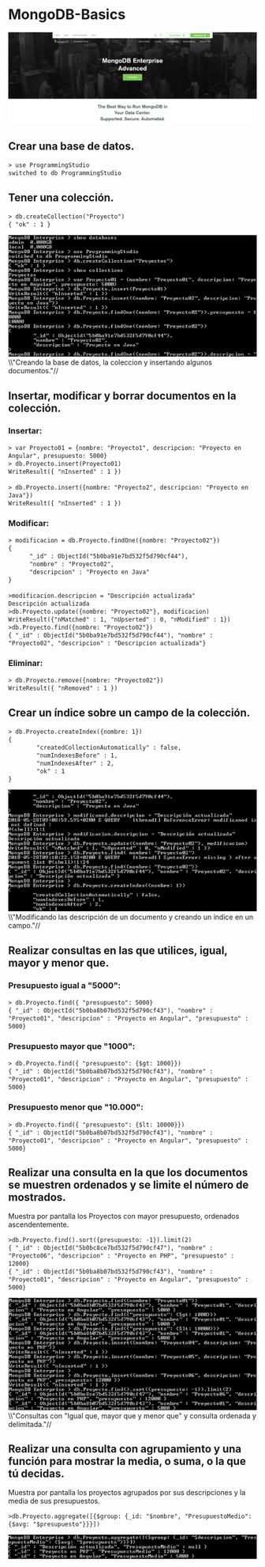 # MongoDB-Basics
<img src="MongoDBBanner.PNG" >

## Crear una base de datos.

```console
> use ProgrammingStudio
switched to db ProgrammingStudio
```

## Tener una colección.

```console
> db.createCollection("Proyecto")
{ "ok" : 1 }
```
<img src="MongoDB.PNG" >
\\"Creando la base de datos, la coleccion y insertando algunos documentos."//

## Insertar, modificar y borrar documentos en la colección.

### Insertar:
```console
> var Proyecto01 = {nombre: "Proyecto1", descripcion: "Proyecto en Angular", presupuesto: 5000}
> db.Proyecto.insert(Proyecto01)
WriteResult({ "nInserted" : 1 })

> db.Proyecto.insert({nombre: "Proyecto2", descripcion: "Proyecto en Java"})
WriteResult({ "nInserted" : 1 })
```

### Modificar:
```console
> modificacion = db.Proyecto.findOne({nombre: "Proyecto02"})
{
      "_id" : ObjectId("5b0ba91e7bd532f5d790cf44"),
      "nombre" : "Proyecto02",
      "descripcion" : "Proyecto en Java"
}

>modificacion.descripcion = "Descripción actualizada"
Descripción actualizada
>db.Proyecto.update({nombre: "Proyecto02"}, modificacion)
WriteResult({"nMatched" : 1, "nUpserted" : 0, "nModified" : 1})
>db.Proyecto.find({nombre: "Proyecto02"})
{ "_id" : ObjectId("5b0ba91e7bd532f5d790cf44"), "nombre" : "Proyecto02", "descripcion" : "Descripcion actualizada"}
```

### Eliminar:
```console
> db.Proyecto.remove({nombre: "Proyecto02"})
WriteResult({ "nRemoved" : 1 })
```

## Crear un índice sobre un campo de la colección.
```console
> db.Proyecto.createIndex({nombre: 1})
{
        "createdCollectionAutomatically" : false,
        "numIndexesBefore" : 1,
        "numIndexesAfter" : 2,
        "ok" : 1
}
```
<img src="MongoDB_04.PNG" >
\\"Modificando las descripción de un documento y creando un índice en un campo."//

## Realizar consultas en las que utilices, igual, mayor y menor que.

### Presupuesto igual a "5000":
```console
> db.Proyecto.find({ "presupuesto": 5000}
{ "_id" : ObjectId("5b0ba8b07bd532f5d790cf43"), "nombre" : "Proyecto01", "descripcion" : "Proyecto en Angular", "presupuesto" : 5000}
```
### Presupuesto mayor que "1000":
```console
> db.Proyecto.find({ "presupuesto": {$gt: 1000}})
{ "_id" : ObjectId("5b0ba8b07bd532f5d790cf43"), "nombre" : "Proyecto01", "descripcion" : "Proyecto en Angular", "presupuesto" : 5000}
```
### Presupuesto menor que "10.000":
```console
> db.Proyecto.find({ "presupuesto": {$lt: 10000}})
{ "_id" : ObjectId("5b0ba8b07bd532f5d790cf43"), "nombre" : "Proyecto01", "descripcion" : "Proyecto en Angular", "presupuesto" : 5000}
```

## Realizar una consulta en la que los documentos se muestren ordenados y se limite el número de mostrados.
Muestra por pantalla los Proyectos con mayor presupuesto, ordenados ascendentemente.
```console
>db.Proyecto.find().sort({presupuesto: -1}).limit(2)
{ "_id" : ObjectId("5b0bc8ce7bd532f5d790cf47"), "nombre" : "Proyecto06", "descripcion" : "Proyecto en PHP", "presupuesto" : 12000}
{ "_id" : ObjectId("5b0ba8b07bd532f5d790cf43"), "nombre" : "Proyecto01", "descripcion" : "Proyecto en Angular", "presupuesto" : 5000}
```
<img src="MongoDB_03.PNG" >
\\"Consultas con "Igual que, mayor que y menor que" y consulta ordenada y delimitada."//

## Realizar una consulta con agrupamiento y una función para mostrar la media, o suma, o la que tú decidas.
Muestra por pantalla los proyectos agrupados por sus descripciones y la media de sus presupuestos.
```console
>db.Proyecto.aggregate([{$group: {_id: "$nombre", "PresupuestoMedio": {$avg: "$presupuesto"}}}])
```
<img src="MongoDB_02.PNG" >
